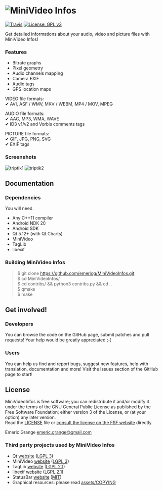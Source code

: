 # ![MiniVideo Infos](https://i.imgur.com/eKFauTe.jpg)

[![Travis](https://img.shields.io/travis/emericg/MiniVideoInfos.svg?style=flat-square)](https://travis-ci.org/emericg/MiniVideoInfos)
[![License: GPL v3](https://img.shields.io/badge/license-GPL%20v3-blue.svg?style=flat-square)](http://www.gnu.org/licenses/gpl-3.0)


Get detailed informations about your audio, video and picture files with MiniVideo Infos!

### Features

- Bitrate graphs
- Pixel geometry
- Audio channels mapping
- Camera EXIF
- Audio tags
- GPS location maps

VIDEO file formats:  
✔ AVI, ASF / WMV, MKV / WEBM, MP4 / MOV, MPEG  

AUDIO file formats:  
✔ AAC, MP3, WMA, WAVE  
✔ ID3 v1/v2 and Vorbis comments tags  

PICTURE file formats:  
✔ GIF, JPG, PNG, SVG  
✔ EXIF tags  

### Screenshots

![triptik1](https://i.imgur.com/4UktjbK.png)
![triptik2](https://i.imgur.com/UFuHKvo.png)


## Documentation

### Dependencies

You will need:
- Any C++11 compiler
- Android NDK 20
- Android SDK
- Qt 5.12+ (with Qt Charts)
- MiniVideo
- TagLib
- libexif

### Building MiniVideo Infos

> $ git clone https://github.com/emericg/MiniVideoInfos.git  
> $ cd MiniVideoInfos/  
> $ cd contribs/ && python3 contribs.py && cd ..  
> $ qmake  
> $ make  


## Get involved!

### Developers

You can browse the code on the GitHub page, submit patches and pull requests! Your help would be greatly appreciated ;-)

### Users

You can help us find and report bugs, suggest new features, help with translation, documentation and more! Visit the Issues section of the GitHub page to start!


## License

MiniVideoInfos is free software; you can redistribute it and/or modify it under the terms of the GNU General Public License as published by the Free Software Foundation; either version 3 of the License, or (at your option) any later version.  
Read the [LICENSE](LICENSE) file or [consult the license on the FSF website](https://www.gnu.org/licenses/gpl-3.0.txt) directly.

Emeric Grange <emeric.grange@gmail.com>

### Third party projects used by MiniVideo Infos

* Qt [website](https://www.qt.io) ([LGPL 3](https://www.gnu.org/licenses/lgpl-3.0.txt))
* MiniVideo [website](https://github.com/emericg/MiniVideo) ([LGPL 3](https://www.gnu.org/licenses/lgpl-3.0.txt))
* TagLib [website](https://taglib.org/) ([LGPL 2.1](https://www.gnu.org/licenses/lgpl-2.1.txt))
* libexif [website](https://github.com/libexif/libexif/) ([LGPL 2.1](https://www.gnu.org/licenses/lgpl-2.1.txt))
* StatusBar [website](https://github.com/jpnurmi/statusbar) ([MIT](https://opensource.org/licenses/MIT))
* Graphical resources: please read [assets/COPYING](assets/COPYING)
